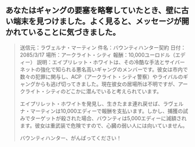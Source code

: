 ## あなたはギャングの要塞を略奪していたとき、壁に古い端末を見つけました。よく見ると、メッセージが開かれていることに気づきました。

> 送信元：ラヴェルナ・マーティン
> 件名：バウンティハンター契約
> 日付：2085/3/17
> 場所：アークライト・シティ
> 報酬：10,000ユーロドル（エディー）
> 説明：エイプリレット・ホワイトは、その冷酷な手法とサイバーネットの強化で知られる悪名高いギャングのメンバーです。彼女は市内で数々の犯罪に関与し、ACP（アークライト・シティ警察）やライバルのギャングからも逃げ切ってきました。現在彼女の居場所は不明ですが、アークライト・シティのどこかに潜んでいると考えられています。
>
> エイプリレット・ホワイトを発見し、生きたまま連れ戻せば、ラヴェルナ・マーティンは10,000エディーで報酬を支払います。しかし、捕獲の試みでターゲットが殺された場合、バウンティは5,000エディーに減額されます。彼女は重武装で危険ですので、心臓の弱い人には向いていません。
>
> バウンティハンター、がんばってください！
